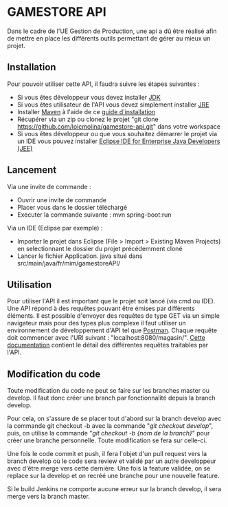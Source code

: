 # GAMESTORE API
Dans le cadre de l'UE Gestion de Production, une api a dû être réalisé 
afin de mettre en place les différents outils permettant de gérer au 
mieux un projet.

## Installation
Pour pouvoir utiliser cette API, il faudra suivre les étapes suivantes :
* Si vous êtes développeur vous devez installer [JDK](https://www.oracle.com/technetwork/java/javase/downloads/jdk8-downloads-2133151.html)
* Si vous êtes utilisateur de l'API vous devez simplement installer [JRE](https://www.oracle.com/technetwork/java/javase/downloads/jre8-downloads-2133155.html)
* Installer [Maven](https://maven.apache.org/download.cgi) à l'aide de ce [guide d'installation](https://maven.apache.org/install.html)
* Récupérer via un zip ou clonez le projet "git clone https://github.com/loicmolina/gamestore-api.git" dans votre workspace
* Si vous êtes développeur ou que vous souhaitez démarrer le projet via un IDE vous pouvez installer [Eclipse IDE for Enterprise Java Developers (JEE)](https://www.eclipse.org/downloads/packages/)

## Lancement

Via une invite de commande :
* Ouvrir une invite de commande
* Placer vous dans le dossier téléchargé
* Executer la commande suivante : mvn spring-boot:run

Via un IDE (Eclipse par exemple) :
* Importer le projet dans Eclipse (File > Import > Existing Maven Projects) en selectionnant le dossier du projet précédemment cloné
* Lancer le fichier Application. java situé dans src/main/java/fr/mim/gamestoreAPI/

## Utilisation

Pour utiliser l'API il est important que le projet soit lancé (via cmd ou IDE).
Une API répond à des requêtes pouvant être émises par différents éléments. Il est possible d'envoyer des requêtes de type GET via un simple navigateur mais pour des types plus complexe il faut utiliser un environnement de développement d'API tel que [Postman](https://www.getpostman.com/).
Chaque requête doit commencer avec l'URI suivant : "localhost:8080/magasin/". [Cette documentation](https://app.swaggerhub.com/apis-docs/loicmolina1/gamestore-API/0.1) contient le détail des différentes requêtes traitables par l'API.

## Modification du code

Toute modification du code ne peut se faire sur les branches master ou develop. Il faut donc créer une branch par fonctionnalité depuis la branch develop.

Pour cela, on s'assure de se placer tout d'abord sur la branch develop avec la commande git checkout -b 
avec la commande "*git checkout develop*", puis, on utilise la commande "*git checkout -b {nom de la branch}*" pour créer une branche personnelle. Toute modification se fera sur celle-ci.

Une fois le code commit et push, il fera l'objet d'un pull request vers la branch develop où le code sera review et validé par un autre developpeur avec d'être merge vers cette dernière. Une fois la feature validée, on se replace sur la develop et on recréé une branche pour une nouvelle feature.

Si le build Jenkins ne comporte aucune erreur sur la branch develop, il sera merge vers la branch master.
